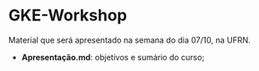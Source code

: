 # GKE-Workshop

Material que será apresentado na semana do dia 07/10, na UFRN.

- **Apresentação.md**: objetivos e sumário do curso;
